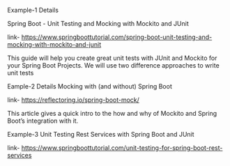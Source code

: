 Example-1 Details

Spring Boot - Unit Testing and Mocking with Mockito and JUnit

link- https://www.springboottutorial.com/spring-boot-unit-testing-and-mocking-with-mockito-and-junit

This guide will help you create great unit tests with JUnit and Mockito for your Spring Boot Projects. We will use two difference approaches to write unit tests

Eample-2 Details Mocking with (and without) Spring Boot

link- https://reflectoring.io/spring-boot-mock/

This article gives a quick intro to the how and why of Mockito and Spring Boot’s integration with it.

Example-3 Unit Testing Rest Services with Spring Boot and JUnit

link- https://www.springboottutorial.com/unit-testing-for-spring-boot-rest-services
